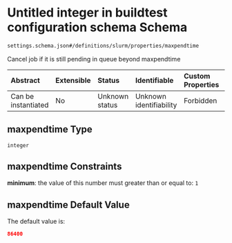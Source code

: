 # Untitled integer in buildtest configuration schema Schema

```txt
settings.schema.json#/definitions/slurm/properties/maxpendtime
```

Cancel job if it is still pending in queue beyond maxpendtime

| Abstract            | Extensible | Status         | Identifiable            | Custom Properties | Additional Properties | Access Restrictions | Defined In                                                                   |
| :------------------ | :--------- | :------------- | :---------------------- | :---------------- | :-------------------- | :------------------ | :--------------------------------------------------------------------------- |
| Can be instantiated | No         | Unknown status | Unknown identifiability | Forbidden         | Allowed               | none                | [settings.schema.json\*](../out/settings.schema.json "open original schema") |

## maxpendtime Type

`integer`

## maxpendtime Constraints

**minimum**: the value of this number must greater than or equal to: `1`

## maxpendtime Default Value

The default value is:

```json
86400
```

